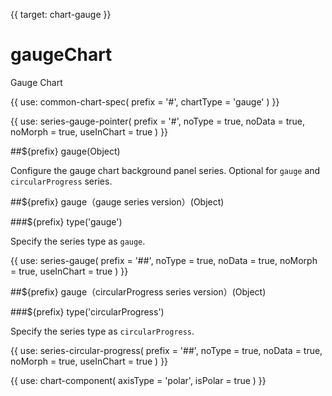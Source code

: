 {{ target: chart-gauge }}

# gaugeChart

Gauge Chart

{{ use: common-chart-spec(
    prefix = '#',
    chartType = 'gauge'
) }}

{{ use: series-gauge-pointer(
  prefix = '#',
  noType = true,
  noData = true,
  noMorph = true,
  useInChart = true
) }}

##${prefix} gauge(Object)

Configure the gauge chart background panel series. Optional for `gauge` and `circularProgress` series.

##${prefix} gauge（gauge series version）(Object)

###${prefix} type('gauge')

Specify the series type as `gauge`.

{{ use: series-gauge(
  prefix = '##',
  noType = true,
  noData = true,
  noMorph = true,
  useInChart = true
) }}

##${prefix} gauge（circularProgress series version）(Object)

###${prefix} type('circularProgress')

Specify the series type as `circularProgress`.

{{ use: series-circular-progress(
  prefix = '##',
  noType = true,
  noData = true,
  noMorph = true,
  useInChart = true
) }}

{{ use: chart-component(
  axisType = 'polar',
  isPolar = true
) }}